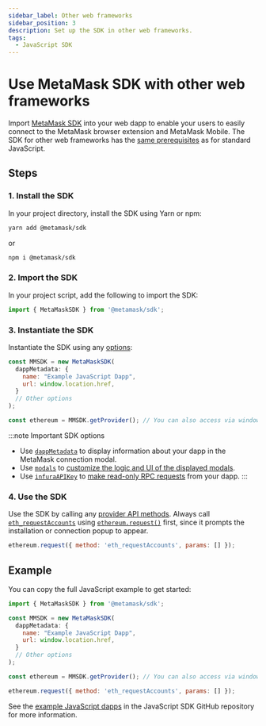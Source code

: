 ```yaml
---
sidebar_label: Other web frameworks
sidebar_position: 3
description: Set up the SDK in other web frameworks.
tags:
  - JavaScript SDK
---
```


# Use MetaMask SDK with other web frameworks

Import [MetaMask SDK](../../../../concepts/sdk/index.md) into your web dapp to enable your users to
easily connect to the MetaMask browser extension and MetaMask Mobile.
The SDK for other web frameworks has the [same prerequisites](index.md#prerequisites) as for
standard JavaScript.

## Steps

### 1. Install the SDK

In your project directory, install the SDK using Yarn or npm:

```bash
yarn add @metamask/sdk
```

or

```bash
npm i @metamask/sdk
```

### 2. Import the SDK

In your project script, add the following to import the SDK:

```javascript
import { MetaMaskSDK } from '@metamask/sdk';
```

### 3. Instantiate the SDK

Instantiate the SDK using any [options](../../../../reference/sdk-js-options.md):

```javascript
const MMSDK = new MetaMaskSDK(
  dappMetadata: {
    name: "Example JavaScript Dapp",
    url: window.location.href,
  }
  // Other options
);

const ethereum = MMSDK.getProvider(); // You can also access via window.ethereum
```

:::note Important SDK options
- Use [`dappMetadata`](../../../../reference/sdk-js-options.md#dappmetadata) to display information
  about your dapp in the MetaMask connection modal.
- Use [`modals`](../../../../reference/sdk-js-options.md#modals) to [customize the logic and UI of
  the displayed modals](../../../display/custom-modals.md).
- Use [`infuraAPIKey`](../../../../reference/sdk-js-options.md#infuraapikey) to
  [make read-only RPC requests](../../../use-3rd-party-integrations/js-infura-api.md) from your dapp.
:::

### 4. Use the SDK

Use the SDK by calling any [provider API methods](../../../../reference/provider-api.md).
Always call [`eth_requestAccounts`](/wallet/reference/eth_requestaccounts) using
[`ethereum.request()`](../../../../reference/provider-api.md#ethereumrequestargs) first, since it
prompts the installation or connection popup to appear.

```javascript
ethereum.request({ method: 'eth_requestAccounts', params: [] });
```

## Example

You can copy the full JavaScript example to get started:

```javascript title="index.js"
import { MetaMaskSDK } from '@metamask/sdk';

const MMSDK = new MetaMaskSDK(
  dappMetadata: {
    name: "Example JavaScript Dapp",
    url: window.location.href,
  }
  // Other options
);

const ethereum = MMSDK.getProvider(); // You can also access via window.ethereum

ethereum.request({ method: 'eth_requestAccounts', params: [] });
```

See the [example JavaScript dapps](https://github.com/MetaMask/metamask-sdk/tree/main/packages/examples)
in the JavaScript SDK GitHub repository for more information.
